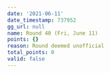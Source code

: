 ```yaml
---
date: '2021-06-11'
date_timestamp: 737952
gg_url: null
name: Round 40 (Fri, June 11)
points: {}
reason: Round deemed unofficial
total_points: 0
valid: false
---
```

